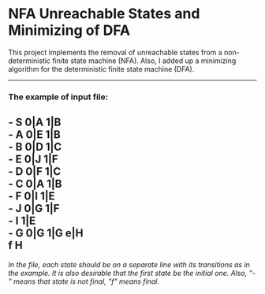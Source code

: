 # NFA Unreachable States and Minimizing of DFA
This project implements the removal of unreachable states from a non-deterministic finite state machine (NFA).
Also, I added up a minimizing algorithm for the deterministic finite state machine (DFA).

---

### The example of input file:

 \- S 0|A 1|B  
 \- A 0|E 1|B  
 \- B 0|D 1|C  
 \- E 0|J 1|F  
 \- D 0|F 1|C  
 \- C 0|A 1|B  
 \- F 0|I 1|E  
 \- J 0|G 1|F  
 \- I 1|E  
 \- G 0|G 1|G e|H  
  f H  
---
*In the file, each state should be on a separate line with its transitions as in the example. It is also desirable that the first state be the initial one. Also, "-" means that state is not final, "f" means final.*


